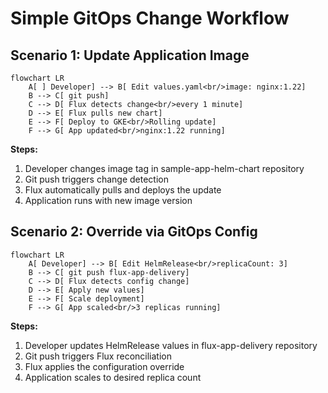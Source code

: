 # Simple GitOps Change Workflow

## Scenario 1: Update Application Image

```mermaid
flowchart LR
    A[ ] Developer] --> B[ Edit values.yaml<br/>image: nginx:1.22]
    B --> C[ git push]
    C --> D[ Flux detects change<br/>every 1 minute]
    D --> E[ Flux pulls new chart]
    E --> F[ Deploy to GKE<br/>Rolling update]
    F --> G[ App updated<br/>nginx:1.22 running]
```

**Steps:**
1. Developer changes image tag in sample-app-helm-chart repository
2. Git push triggers change detection
3. Flux automatically pulls and deploys the update
4. Application runs with new image version

## Scenario 2: Override via GitOps Config

```mermaid
flowchart LR
    A[ Developer] --> B[ Edit HelmRelease<br/>replicaCount: 3]
    B --> C[ git push flux-app-delivery]
    C --> D[ Flux detects config change]
    D --> E[ Apply new values]
    E --> F[ Scale deployment]
    F --> G[ App scaled<br/>3 replicas running]
```

**Steps:**
1. Developer updates HelmRelease values in flux-app-delivery repository
2. Git push triggers Flux reconciliation
3. Flux applies the configuration override
4. Application scales to desired replica count
